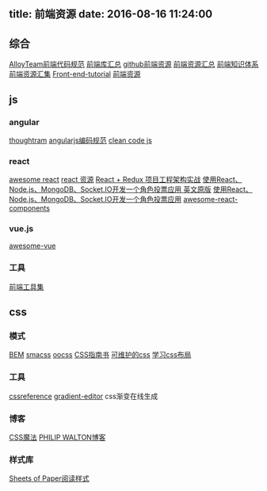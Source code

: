 title: 前端资源
date: 2016-08-16 11:24:00
---

## 综合
[AlloyTeam前端代码规范](http://alloyteam.github.io/CodeGuide/)
[前端库汇总](https://www.awesomes.cn)
[github前端资源](https://github.com/helloqingfeng/Awsome-Front-End-learning-resource)
[前端资源汇总](https://github.com/helloqingfeng/Awsome-Front-End-learning-resource)
[前端知识体系](http://www.cnblogs.com/sb19871023/p/3894452.html)
[前端资源汇集](https://segmentfault.com/a/1190000004978770)
[Front-end-tutorial](https://github.com/windiest/Front-end-tutorial)
[前端资源](http://www.jianshu.com/p/6cb49271cd2a#)
## js
### angular
[thoughtram](http://blog.thoughtram.io/)
[angularjs编码规范](https://github.com/johnpapa/angular-styleguide)
[clean code js](https://github.com/ryanmcdermott/clean-code-javascript)
### react
[awesome react](https://github.com/enaqx/awesome-react)
[react 资源](http://huli.logdown.com/posts/276040-react-resource-consolidation)
[React + Redux 项目工程架构实战](http://lifei.github.io/2016/01/22/react-redux-best-practice/)
[使用React、Node.js、MongoDB、Socket.IO开发一个角色投票应用 英文原版](http://sahatyalkabov.com/create-a-character-voting-app-using-react-nodejs-mongodb-and-socketio/)
[使用React、Node.js、MongoDB、Socket.IO开发一个角色投票应用](http://idlelife.org/archives/977)
[awesome-react-components](https://github.com/brillout/awesome-react-components)

### vue.js
[awesome-vue](https://github.com/vuejs/awesome-vue)

### 工具
[前端工具集](http://tooling.github.io/book-of-modern-frontend-tooling/index.html)



## css
### 模式
[BEM](https://en.bem.info/)
[smacss](https://smacss.com/)
[oocss](https://www.smashingmagazine.com/2011/12/an-introduction-to-object-oriented-css-oocss/)
[CSS指南书](http://cssguidelin.es/)
[可维护的css](http://maintainablecss.com/)
[学习css布局](http://zh.learnlayout.com/)

### 工具
[cssreference](http://cssreference.io/)
[gradient-editor](http://www.colorzilla.com/gradient-editor/) css渐变在线生成
### 博客
[CSS魔法](http://csswizardry.com/)
[PHILIP WALTON博客](https://philipwalton.com/)

### 样式库
[Sheets of Paper阅读样式](https://github.com/delight-im/HTML-Sheets-of-Paper)

